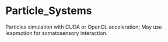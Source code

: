 Particle_Systems
================

Particles simulation with CUDA or OpenCL acceleration; May use leapmotion for somatosensory interaction. 
